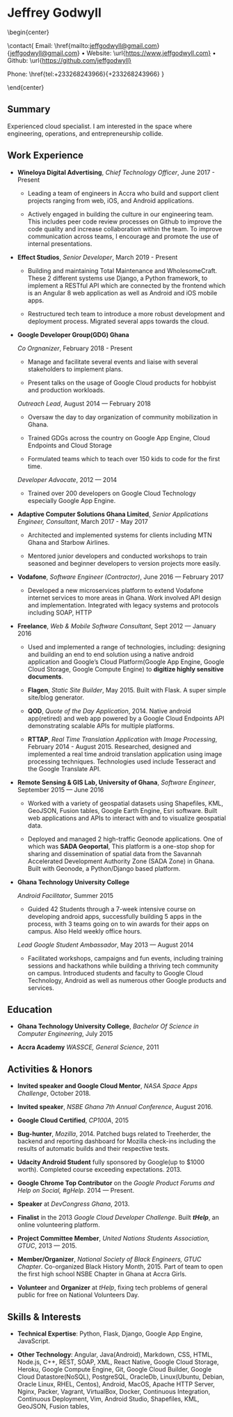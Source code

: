 Jeffrey Godwyll
===============


\begin{center}

\contact{
Email: \href{mailto:jeffgodwyll@gmail.com}{jeffgodwyll@gmail.com} •
Website: \url{https://www.jeffgodwyll.com} •
Github: \url{https://github.com/jeffgodwyll}

Phone: \href{tel:+233268243966}{+233268243966}
}

\end{center}

Summary
-------
Experienced cloud specialist. I am interested in the space where engineering,
operations, and entrepreneurship collide.

Work Experience
---------------

*   **Wineloya Digital Advertising**, *Chief Technology Officer*,  June 2017 - Present

    -  Leading a team of engineers in Accra who build and support client projects
    ranging from web, iOS, and Android applications.

    -  Actively engaged in building the culture in our engineering team. This
    includes peer code review processes on Github to improve the code quality
    and increase collaboration within the team. To improve communication across
    teams, I encourage and promote the use of internal presentations.

*   **Effect Studios**, *Senior Developer*, March 2019 - Present

    - Building and maintaining Total Maintenance and WholesomeCraft. These 2
      different systems use Django, a Python framework, to implement a RESTful
      API which are connected by the frontend which is an Angular 8 web
      application as well as Android and iOS mobile apps.

    - Restructured tech team to introduce a more robust development and 
    deployment process. Migrated several apps towards the cloud.

*   **Google Developer Group(GDG) Ghana**

    *Co Orgnanizer*,  February 2018 - Present

    - Manage and facilitate several events and liaise with several stakeholders
    to implement plans.

    - Present talks on the usage of Google Cloud products for hobbyist and
    production workloads.

    *Outreach Lead*, August 2014 — February 2018

    -  Oversaw the day to day organization of community mobilization in Ghana.

    -  Trained GDGs across the country on Google App Engine, Cloud
    Endpoints and Cloud Storage

    -  Formulated teams which to teach over 150 kids to code for the first time.

    *Developer Advocate*, 2012 — 2014

    -  Trained over 200 developers on Google Cloud Technology especially Google
       App Engine.

*   **Adaptive Computer Solutions Ghana Limited**, *Senior Applications Engineer, Consultant*, 
    March 2017 - May 2017

    -  Architected and implemented systems for clients including MTN Ghana and
    Starbow Airlines.

    -  Mentored junior developers and conducted workshops to train seasoned and
    beginner developers to version projects more easily.

*   **Vodafone**, *Software Engineer (Contractor)*, June 2016 — February 2017

    - Developed a new microservices platform to extend Vodafone internet
    services to more areas in Ghana. Work involved API design and
    implementation. Integrated with legacy systems and protocols including
    SOAP, HTTP


*   **Freelance**, *Web & Mobile Software Consultant*, Sept 2012 — January 2016

    -  Used and implemented a range of technologies, including: designing and 
    building an end to end solution using a native android
    application and Google’s Cloud Platform(Google App Engine, Google Cloud
    Storage, Google Compute Engine) to **digitize highly sensitive documents**.


    - **Flagen**, *Static Site Builder*, May 2015. 
    Built with Flask. A super simple site/blog generator.


    - **QOD**, *Quote of the Day Application*, 2014. 
    Native android app(retired) and web app powered by a Google Cloud
    Endpoints API demonstrating scalable APIs for multiple platforms.

    - **RTTAP**, *Real Time Translation Application with Image Processing*, 
    February 2014 - August 2015. Researched, designed and implemented a real time 
    android translation application using image processing techniques. Technologies 
    used include Tesseract and the Google Translate API.

*   **Remote Sensing & GIS Lab, University of Ghana**, *Software Engineer*, September 
    2015 — June 2016

    - Worked with a variety of geospatial datasets using Shapefiles, KML,
    GeoJSON, Fusion tables, Google Earth Engine, Esri software. Built web 
    applications and APIs to interact with and to visualize
    geospatial data.

    - Deployed and managed 2 high-traffic Geonode applications. 
    One of which was **SADA Geoportal**, This platform is a one-stop shop for
    sharing and dissemination of spatial data from the Savannah Accelerated 
    Development Authority Zone (SADA Zone) in Ghana. Built with Geonode, a 
    Python/Django based platform.



*   **Ghana Technology University College**

    *Android Facilitator*, Summer 2015

    -   Guided 42 Students through a 7-week intensive course on developing
    android apps, successfully building 5 apps in the process, with 3 teams
    going on to win awards for their apps on campus. Also Held weekly office 
    hours.

    *Lead Google Student Ambassador*, May 2013 — August 2014

    - Facilitated workshops, campaigns and fun events, including training
    sessions and hackathons while building a thriving tech community on campus.
    Introduced students and faculty to Google Cloud Technology, Android as well
    as numerous other Google products and services.


Education
---------

*   **Ghana Technology University College**, 
*Bachelor Of Science in Computer Engineering*, July 2015

*   **Accra Academy**
*WASSCE, General Science*, 2011


Activities & Honors
-------------------

-   **Invited speaker and Google Cloud Mentor**, *NASA Space Apps Challenge*,
October 2018.


-   **Invited speaker**, *NSBE Ghana 7th Annual Conference*, August 2016.

-  **Google Cloud Certified**, *CP100A*, 2015

-   **Bug-hunter**, *Mozilla*, 2014. Patched bugs related to Treeherder, the
backend and reporting dashboard for Mozilla check-ins including the results of
automatic builds and their respective tests.

-   **Udacity Android Student** fully sponsored by Google(up to $1000 worth).
    Completed course exceeding expectations. 2013.

-   **Google Chrome Top Contributor** on the *Google Product Forums and Help on
Social, #gHelp*. 2014 — Present.

-   **Speaker** at *DevCongress Ghana*,  2013.

-   **Finalist** in the 2013 *Google Cloud Developer Challenge*. Built
***tHelp***, an online volunteering platform.

-   **Project Committee Member**, *United Nations Students Association, GTUC*,
2013 — 2015.

-   **Member/Organizer**, *National Society of Black Engineers, GTUC Chapter*.
Co-organized Black History Month, 2015. Part of team to open the first high
school NSBE Chapter in Ghana at Accra Girls.

-   **Volunteer** and **Organizer** at *tHelp*, fixing tech problems of general
public for free on National Volunteers Day.


Skills & Interests
------

*   **Technical Expertise**:
    Python, Flask, Django, Google App Engine, JavaScript.

*   **Other Technology**:
    Angular, Java(Android), Markdown, CSS, HTML, Node.js, C++, REST, SOAP, XML,
    React Native, Google Cloud Storage, Heroku, Google Compute Engine, Git, Google Cloud
    Builder, Google Cloud Datastore(NoSQL), PostgreSQL, OracleDb,
    Linux(Ubuntu, Debian, Oracle Linux, RHEL, Centos), Android, MacOS,
    Apache HTTP Server, Nginx,
    Packer, Vagrant, VirtualBox, Docker, Continuous Integration, Continuous Deployment,
    Vim, Android Studio, Shapefiles, KML, GeoJSON, Fusion tables,
    
